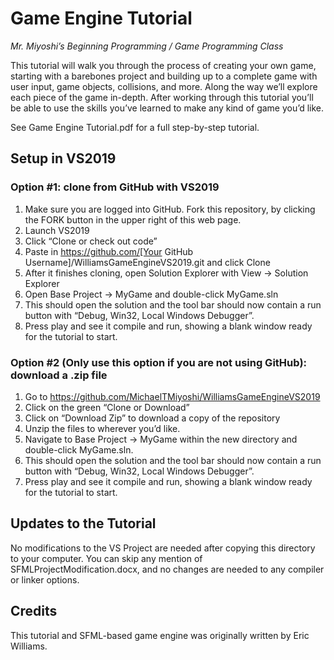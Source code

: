 # Game Engine Tutorial
*Mr. Miyoshi’s Beginning Programming / Game Programming Class*

This tutorial will walk you through the process of creating your own game, starting with a barebones project and building up to a 
complete game with user input, game objects, collisions, and more. Along the way we’ll explore each piece of the game in-depth. 
After working through this tutorial you’ll be able to use the skills you’ve learned to make any kind of game you’d like.

See Game Engine Tutorial.pdf for a full step-by-step tutorial.

## Setup in VS2019

### Option #1: clone from GitHub with VS2019

1) Make sure you are logged into GitHub.  Fork this repository, by clicking the FORK button in the upper right of this web page.
1) Launch VS2019
1) Click “Clone or check out code”
1) Paste in https://github.com/[Your GitHub Username]/WilliamsGameEngineVS2019.git and click Clone
1) After it finishes cloning, open Solution Explorer with View -> Solution Explorer
1) Open Base Project -> MyGame and double-click MyGame.sln
1) This should open the solution and the tool bar should now contain a run button with “Debug, Win32, Local Windows Debugger”.
1) Press play and see it compile and run, showing a blank window ready for the tutorial to start.

### Option #2 (Only use this option if you are not using GitHub): download a .zip file

1) Go to https://github.com/MichaelTMiyoshi/WilliamsGameEngineVS2019
1) Click on the green “Clone or Download”
1) Click on “Download Zip” to download a copy of the repository
1) Unzip the files to wherever you’d like.
1) Navigate to Base Project -> MyGame within the new directory and double-click MyGame.sln.
1) This should open the solution and the tool bar should now contain a run button with “Debug, Win32, Local Windows Debugger”.
1) Press play and see it compile and run, showing a blank window ready for the tutorial to start.


## Updates to the Tutorial

No modifications to the VS Project are needed after copying this directory to your computer.
You can skip any mention of SFMLProjectModification.docx, and no changes are needed to any compiler or linker options.

## Credits

This tutorial and SFML-based game engine was originally written by Eric Williams.
  
